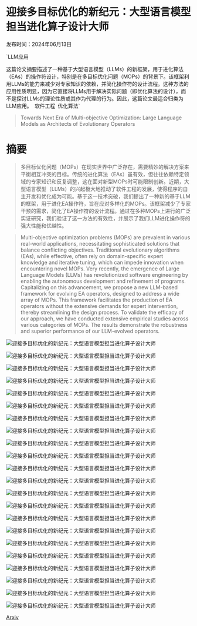 # 迎接多目标优化的新纪元：大型语言模型担当进化算子设计大师

发布时间：2024年06月13日

`LLM应用

这篇论文摘要描述了一种基于大型语言模型（LLMs）的新框架，用于进化算法（EAs）的操作符设计，特别是在多目标优化问题（MOPs）的背景下。该框架利用LLMs的能力来减少对专家知识的依赖，并简化操作符的设计流程。这种方法的应用性质明显，因为它直接将LLMs用于解决实际问题（即优化算法的设计），而不是探讨LLMs的理论性质或其作为代理的行为。因此，这篇论文最适合归类为LLM应用。` `软件工程` `优化算法`

> Towards Next Era of Multi-objective Optimization: Large Language Models as Architects of Evolutionary Operators

# 摘要

> 多目标优化问题（MOPs）在现实世界中广泛存在，需要精妙的解决方案来平衡相互冲突的目标。传统的进化算法（EAs）虽有效，但往往依赖特定领域的专家知识和反复调整，这在面对新型MOPs时可能限制创新。近期，大型语言模型（LLMs）的兴起极大地推动了软件工程的发展，使得程序的自主开发和优化成为可能。基于这一技术突破，我们提出了一种新的基于LLM的框架，用于进化EA操作符，旨在应对多样化的MOPs。该框架减少了专家干预的需求，简化了EA操作符的设计流程。通过在多种MOPs上进行的广泛实证研究，我们验证了这一方法的有效性，并展示了我们LLM进化操作符的强大性能和优越性。

> Multi-objective optimization problems (MOPs) are prevalent in various real-world applications, necessitating sophisticated solutions that balance conflicting objectives. Traditional evolutionary algorithms (EAs), while effective, often rely on domain-specific expert knowledge and iterative tuning, which can impede innovation when encountering novel MOPs. Very recently, the emergence of Large Language Models (LLMs) has revolutionized software engineering by enabling the autonomous development and refinement of programs. Capitalizing on this advancement, we propose a new LLM-based framework for evolving EA operators, designed to address a wide array of MOPs. This framework facilitates the production of EA operators without the extensive demands for expert intervention, thereby streamlining the design process. To validate the efficacy of our approach, we have conducted extensive empirical studies across various categories of MOPs. The results demonstrate the robustness and superior performance of our LLM-evolved operators.

![迎接多目标优化的新纪元：大型语言模型担当进化算子设计大师](../../../paper_images/2406.08987/x1.png)

![迎接多目标优化的新纪元：大型语言模型担当进化算子设计大师](../../../paper_images/2406.08987/x2.png)

![迎接多目标优化的新纪元：大型语言模型担当进化算子设计大师](../../../paper_images/2406.08987/x3.png)

![迎接多目标优化的新纪元：大型语言模型担当进化算子设计大师](../../../paper_images/2406.08987/x4.png)

![迎接多目标优化的新纪元：大型语言模型担当进化算子设计大师](../../../paper_images/2406.08987/x5.png)

![迎接多目标优化的新纪元：大型语言模型担当进化算子设计大师](../../../paper_images/2406.08987/x6.png)

![迎接多目标优化的新纪元：大型语言模型担当进化算子设计大师](../../../paper_images/2406.08987/x7.png)

![迎接多目标优化的新纪元：大型语言模型担当进化算子设计大师](../../../paper_images/2406.08987/x8.png)

![迎接多目标优化的新纪元：大型语言模型担当进化算子设计大师](../../../paper_images/2406.08987/x9.png)

![迎接多目标优化的新纪元：大型语言模型担当进化算子设计大师](../../../paper_images/2406.08987/x10.png)

![迎接多目标优化的新纪元：大型语言模型担当进化算子设计大师](../../../paper_images/2406.08987/x11.png)

![迎接多目标优化的新纪元：大型语言模型担当进化算子设计大师](../../../paper_images/2406.08987/x12.png)

![迎接多目标优化的新纪元：大型语言模型担当进化算子设计大师](../../../paper_images/2406.08987/x13.png)

![迎接多目标优化的新纪元：大型语言模型担当进化算子设计大师](../../../paper_images/2406.08987/x14.png)

![迎接多目标优化的新纪元：大型语言模型担当进化算子设计大师](../../../paper_images/2406.08987/x15.png)

![迎接多目标优化的新纪元：大型语言模型担当进化算子设计大师](../../../paper_images/2406.08987/x16.png)

![迎接多目标优化的新纪元：大型语言模型担当进化算子设计大师](../../../paper_images/2406.08987/x17.png)

![迎接多目标优化的新纪元：大型语言模型担当进化算子设计大师](../../../paper_images/2406.08987/x18.png)

![迎接多目标优化的新纪元：大型语言模型担当进化算子设计大师](../../../paper_images/2406.08987/x19.png)

![迎接多目标优化的新纪元：大型语言模型担当进化算子设计大师](../../../paper_images/2406.08987/x20.png)

![迎接多目标优化的新纪元：大型语言模型担当进化算子设计大师](../../../paper_images/2406.08987/x21.png)

![迎接多目标优化的新纪元：大型语言模型担当进化算子设计大师](../../../paper_images/2406.08987/x22.png)

[Arxiv](https://arxiv.org/abs/2406.08987)